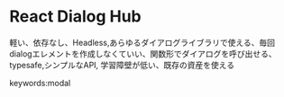 # React Dialog Hub

軽い、依存なし、Headless,あらゆるダイアログライブラリで使える、毎回dialogエレメントを作成しなくていい、関数形でダイアログを呼び出せる、typesafe,シンプルなAPI, 学習障壁が低い、既存の資産を使える



keywords:modal
